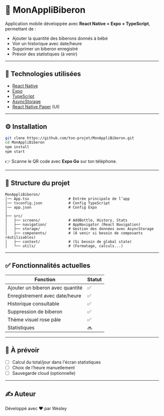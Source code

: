 # 🍼 MonAppliBiberon

Application mobile développée avec **React Native + Expo + TypeScript**, permettant de :
- Ajouter la quantité des biberons donnés à bébé
- Voir un historique avec date/heure
- Supprimer un biberon enregistré
- Prévoir des statistiques (à venir)

---

## 📱 Technologies utilisées

- [React Native](https://reactnative.dev/)
- [Expo](https://expo.dev/)
- [TypeScript](https://www.typescriptlang.org/)
- [AsyncStorage](https://github.com/react-native-async-storage/async-storage)
- [React Native Paper](https://callstack.github.io/react-native-paper/) (UI)

---

## ⚙️ Installation

```bash
git clone https://github.com/ton-projet/MonAppliBiberon.git
cd MonAppliBiberon
npm install
npm start
```

👉 Scanne le QR code avec **Expo Go** sur ton téléphone.

---

## 📁 Structure du projet

```
MonAppliBiberon/
│── App.tsx                  # Entrée principale de l’app
│── tsconfig.json            # Config TypeScript
│── app.json                 # Config Expo
│
├── src/
│   ├── screens/             # AddBottle, History, Stats
│   ├── navigation/          # AppNavigator (React Navigation)
│   ├── storage/             # Gestion des données avec AsyncStorage
│   ├── components/          # (À venir si besoin de composants réutilisables)
│   ├── context/             # (Si besoin de global state)
│   └── utils/               # (Formatage, calculs...)
```

---

## ✅ Fonctionnalités actuelles

| Fonction                          | Statut |
|----------------------------------|--------|
| Ajouter un biberon avec quantité | ✅     |
| Enregistrement avec date/heure   | ✅     |
| Historique consultable           | ✅     |
| Suppression de biberon           | ✅     |
| Thème visuel rose pâle           | ✅     |
| Statistiques                     | 🔜     |

---

## 🔧 À prévoir

- [ ] Calcul du total/jour dans l'écran statistiques
- [ ] Choix de l’heure manuellement
- [ ] Sauvegarde cloud (optionnelle)

---

## ✍️ Auteur

Développé avec ❤️ par Wesley